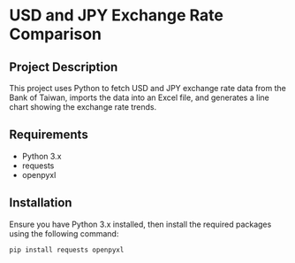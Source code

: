 # USD and JPY Exchange Rate Comparison

## Project Description

This project uses Python to fetch USD and JPY exchange rate data from the Bank of Taiwan, imports the data into an Excel file, and generates a line chart showing the exchange rate trends.

## Requirements

- Python 3.x
- requests
- openpyxl

## Installation

Ensure you have Python 3.x installed, then install the required packages using the following command:

```sh
pip install requests openpyxl

